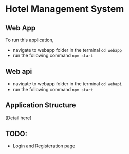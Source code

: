 # Hotel Management System

## Web App

To run this application,

- navigate to webapp folder in the terminal `cd webapp`
- run the following command `npm start`

## Web api

- navigate to webapp folder in the terminal `cd webapi`
- run the following command `npm start`

## Application Structure

[Detail here]

## TODO:

- Login and Registeration page
